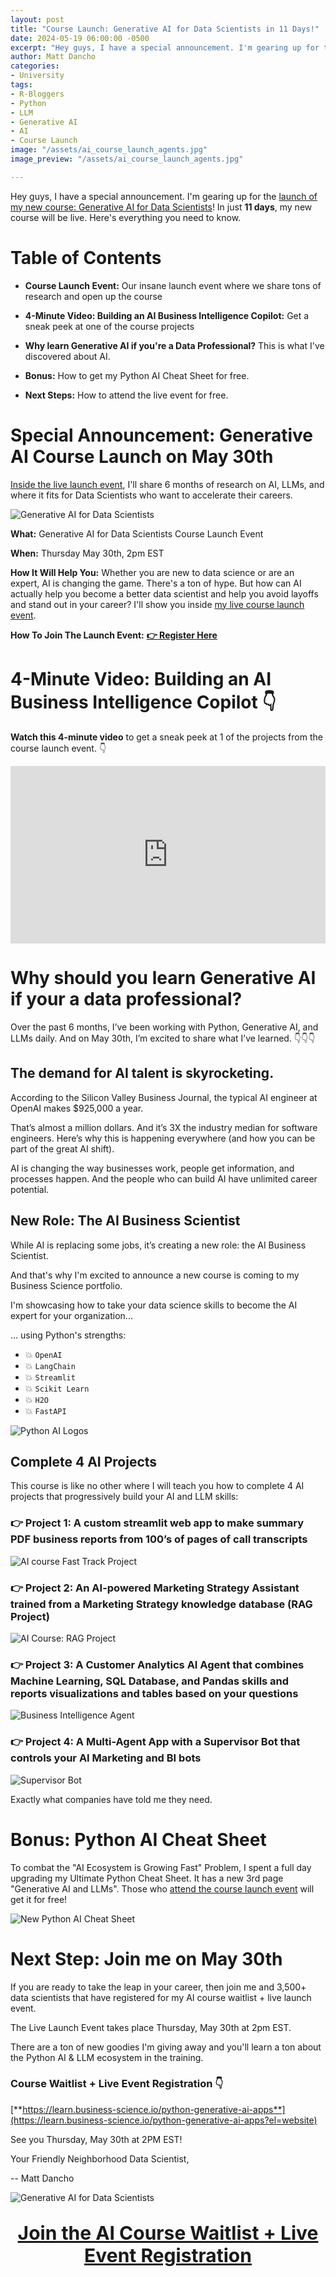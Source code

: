 ```yaml
---
layout: post
title: "Course Launch: Generative AI for Data Scientists in 11 Days!"
date: 2024-05-19 06:00:00 -0500
excerpt: "Hey guys, I have a special announcement. I'm gearing up for the launch of my new course: Generative AI for Data Scientists! In just 11 days, my new course will be live. Here's everything you need to know." 
author: Matt Dancho
categories:
- University
tags:
- R-Bloggers
- Python
- LLM
- Generative AI
- AI
- Course Launch
image: "/assets/ai_course_launch_agents.jpg"
image_preview: "/assets/ai_course_launch_agents.jpg"

---
```


Hey guys, I have a special announcement. I'm gearing up for the [launch of my new course: Generative AI for Data Scientists](https://learn.business-science.io/python-generative-ai-apps?el=website)! In just **11 days**, my new course will be live. Here's everything you need to know.

# Table of Contents

* **Course Launch Event:** Our insane launch event where we share tons of research and open up the course

* **4-Minute Video: Building an AI Business Intelligence Copilot:** Get a sneak peek at one of the course projects

* **Why learn Generative AI if you're a Data Professional?** This is what I've discovered about AI.

* **Bonus:** How to get my Python AI Cheat Sheet for free.

* **Next Steps:** How to attend the live event for free.


# Special Announcement: Generative AI Course Launch on May 30th

[Inside the live launch event](https://learn.business-science.io/python-generative-ai-apps?el=website), I'll share 6 months of research on AI, LLMs, and where it fits for Data Scientists who want to accelerate their careers.  

![Generative AI for Data Scientists](/assets/ai_course_launch_agents.jpg)


**What:** Generative AI for Data Scientists Course Launch Event

**When:** Thursday May 30th, 2pm EST

**How It Will Help You:** Whether you are new to data science or are an expert, AI is changing the game. There's a ton of hype. But how can AI actually help you become a better data scientist and help you avoid layoffs and stand out in your career? I'll show you inside [my live course launch event](https://learn.business-science.io/python-generative-ai-apps?el=website). 

**How To Join The Launch Event:** [**👉 Register Here**](https://learn.business-science.io/python-generative-ai-apps?el=website)


# 4-Minute Video: Building an AI Business Intelligence Copilot 👇

**Watch this 4-minute video** to get a sneak peek at 1 of the projects from the course launch event. 👇

<div style="position: relative; padding-bottom: 56.25%; height: 0;"><iframe src="https://www.loom.com/embed/1c18e678ef064a5ba34a08c7e3945d4b?sid=11fb5f7c-19d4-4213-a9b4-dbc03c40a31e" frameborder="0" webkitallowfullscreen mozallowfullscreen allowfullscreen style="position: absolute; top: 0; left: 0; width: 100%; height: 100%;"></iframe></div>

# Why should you learn Generative AI if your a data professional?

Over the past 6 months, I’ve been working with Python, Generative AI, and LLMs daily. And on May 30th, I’m excited to share what I’ve learned. 👇👇👇

## The demand for AI talent is skyrocketing. 

According to the Silicon Valley Business Journal, the typical AI engineer at OpenAI makes $925,000 a year.

That’s almost a million dollars. And it’s 3X the industry median for software engineers. Here’s why this is happening everywhere (and how you can be part of the great AI shift). 

AI is changing the way businesses work, people get information, and processes happen. And the people who can build AI have unlimited career potential. 

## New Role: The AI Business Scientist

While AI is replacing some jobs, it’s creating a new role: the AI Business Scientist.  

And that's why I'm excited to announce a new course is coming to my Business Science portfolio.

I'm showcasing how to take your data science skills to become the AI expert for your organization...

... using Python's strengths:

* 💥 `OpenAI`
* 💥 `LangChain`
* 💥 `Streamlit`
* 💥 `Scikit Learn`
* 💥 `H2O`
* 💥 `FastAPI`

![Python AI Logos](/assets/ai_course_python_logos.jpg)

## Complete 4 AI Projects

This course is like no other where I will teach you how to complete 4 AI projects that progressively build your AI and LLM skills:

### 👉 **Project 1: A custom streamlit web app to make summary PDF business reports from 100’s of pages of call transcripts**

![AI course Fast Track Project](/assets/ai_course_fast_track_app.jpg)

### 👉 **Project 2: An AI-powered Marketing Strategy Assistant trained from a Marketing Strategy knowledge database (RAG Project)**

![AI Course: RAG Project](/assets/ai_course_rag_app.jpg)

### 👉 **Project 3: A Customer Analytics AI Agent that combines Machine Learning, SQL Database, and Pandas skills and reports visualizations and tables based on your questions**

![Business Intelligence Agent](/assets/ai_course_bi_agent.jpg)

### 👉 **Project 4: A Multi-Agent App with a Supervisor Bot that controls your AI Marketing and BI bots**

![Supervisor Bot](/assets/ai_course_project_3_hierarchical_bot.jpg)

Exactly what companies have told me they need.

# Bonus: Python AI Cheat Sheet

To combat the "AI Ecosystem is Growing Fast" Problem, I spent a full day upgrading my Ultimate Python Cheat Sheet. It has a new 3rd page "Generative AI and LLMs". Those who [attend the course launch event](https://learn.business-science.io/python-generative-ai-apps?el=website) will get it for free!

![New Python AI Cheat Sheet](/assets/ai_course_cheatsheet.jpeg)

# Next Step: Join me on May 30th

If you are ready to take the leap in your career, then join me and 3,500+ data scientists that have registered for my AI course waitlist + live launch event.

The Live Launch Event takes place Thursday, May 30th at 2pm EST.

There are a ton of new goodies I'm giving away and you'll learn a ton about the Python AI & LLM ecosystem in the training.

### Course Waitlist + Live Event Registration 👇

[**https://learn.business-science.io/python-generative-ai-apps**](https://learn.business-science.io/python-generative-ai-apps?el=website)

See you Thursday, May 30th at 2PM EST!

Your Friendly Neighborhood Data Scientist,

-- Matt Dancho

![Generative AI for Data Scientists](/assets/ai_course_launch_agents.jpg)

<p style="font-size:30px;text-align:center; margin-left:auto;margin-right:auto;"><a href="https://learn.business-science.io/python-generative-ai-apps?el=website"><strong>Join the AI Course Waitlist + Live Event Registration</strong></a>
</p>
